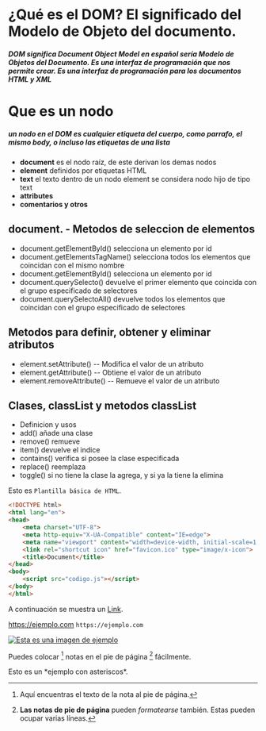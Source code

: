 # ¿Qué es el DOM? El significado del Modelo de Objeto del documento.

##### DOM significa Document Object Model en español sería Modelo de Objetos del Documento. Es una interfaz de programación que nos permite crear. Es una interfaz de programación para los documentos HTML y XML

# Que es un nodo

##### un nodo en el DOM es  cualquier etiqueta del cuerpo, como parrafo, el mismo body, o incluso las etiquetas de una lista

- **document** es el nodo raíz, de este derivan los demas nodos
- **element** definidos por etiquetas HTML
- **text** el texto dentro de un nodo element se considera nodo hijo de tipo text
- **attributes** 
- **comentarios y otros**

## document. - Metodos de seleccion de elementos

- document.getElementById() selecciona un elemento por id
- document.getElementsTagName() selecciona todos los elementos que coincidan con el mismo nombre
- document.getElementById() selecciona un elemento por id
- document.querySelecto() devuelve el primer elemento que coincida con el grupo especificado de selectores
- document.querySelectoAll() devuelve todos los elementos que coincidan con el grupo especificado de selectores

## Metodos para definir, obtener  y eliminar atributos

- element.setAttribute() -- Modifica el valor de un atributo
- element.getAttribute() -- Obtiene el valor de un atributo
- element.removeAttribute() -- Remueve el valor de un atributo

## Clases, classList y metodos classList

- Definicion y usos
- add() añade una clase
- remove() remueve
- item() devuelve el indice
- contains() verifica si posee la clase especificada
- replace() reemplaza
- toggle() si no tiene la clase la agrega, y si ya la tiene la elimina



Esto es `Plantilla básica de HTML`.

```html
<!DOCTYPE html>
<html lang="en">
<head>
    <meta charset="UTF-8">
    <meta http-equiv="X-UA-Compatible" content="IE=edge">
    <meta name="viewport" content="width=device-width, initial-scale=1.0">
    <link rel="shortcut icon" href="favicon.ico" type="image/x-icon">
    <title>Document</title>
</head>
<body>
    <script src="codigo.js"></script>
</body>
</html>
```  

A continuación se muestra un [Link](https://ejemplo.com/ "Título opcional del enlace").

<https://ejemplo.com>
`https://ejemplo.com`

[![Esta es una imagen de ejemplo](https://ejemplo.com/imagen.jpg)](https://ejemplo.com)

Puedes colocar [^1] notas en el pie de página [^2] fácilmente.
[^1]: Aquí encuentras el texto de la nota al pie de página.
[^2]: **Las notas de pie de página** pueden *formatearse* también.
Estas pueden ocupar varias líneas.

Esto es un \*ejemplo con asteriscos\*.
